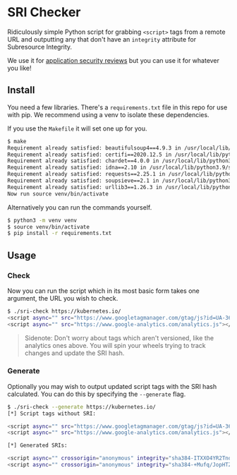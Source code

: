 # SRI Checker

Ridiculously simple Python script for grabbing `<script>` tags from a remote URL and outputting any that don't have an `integrity` attribute for Subresource Integrity.

We use it for <a href="https://www.4armed.com/assess/penetration-testing/">application security reviews</a> but you can use it for whatever you like!

## Install

You need a few libraries. There's a `requirements.txt` file in this repo for use with pip. We recommend using a venv to isolate these dependencies.

If you use the `Makefile` it will set one up for you.

```bash
$ make
Requirement already satisfied: beautifulsoup4==4.9.3 in /usr/local/lib/python3.9/site-packages (from -r requirements.txt (line 1)) (4.9.3)
Requirement already satisfied: certifi==2020.12.5 in /usr/local/lib/python3.9/site-packages (from -r requirements.txt (line 2)) (2020.12.5)
Requirement already satisfied: chardet==4.0.0 in /usr/local/lib/python3.9/site-packages (from -r requirements.txt (line 3)) (4.0.0)
Requirement already satisfied: idna==2.10 in /usr/local/lib/python3.9/site-packages (from -r requirements.txt (line 4)) (2.10)
Requirement already satisfied: requests==2.25.1 in /usr/local/lib/python3.9/site-packages (from -r requirements.txt (line 5)) (2.25.1)
Requirement already satisfied: soupsieve==2.1 in /usr/local/lib/python3.9/site-packages (from -r requirements.txt (line 6)) (2.1)
Requirement already satisfied: urllib3==1.26.3 in /usr/local/lib/python3.9/site-packages (from -r requirements.txt (line 7)) (1.26.3)
Now run source venv/bin/activate
```

Alternatively you can run the commands yourself.

```bash
$ python3 -m venv venv
$ source venv/bin/activate
$ pip install -r requirements.txt
```

## Usage

### Check

Now you can run the script which in its most basic form takes one argument, the URL you wish to check.

```bash
$ ./sri-check https://kubernetes.io/
<script async="" src="https://www.googletagmanager.com/gtag/js?id=UA-36037335-10"></script>
<script async="" src="https://www.google-analytics.com/analytics.js"></script>
```

> Sidenote: Don't worry about tags which aren't versioned, like the analytics ones above. You will spin your wheels trying to track changes and update the SRI hash.

### Generate

Optionally you may wish to output updated script tags with the SRI hash calculated. You can do this by specifying the `--generate` flag.

```bash
$ ./sri-check --generate https://kubernetes.io/
[*] Script tags without SRI:

<script async="" src="https://www.googletagmanager.com/gtag/js?id=UA-36037335-10"></script>
<script async="" src="https://www.google-analytics.com/analytics.js"></script>

[*] Generated SRIs:

<script async="" crossorigin="anonymous" integrity="sha384-ITXXO4YR2TnoUD5vtyrbRhklkt/Q9hFZILlBvnQfLCe4dFJzAofF5sflCksWtNRa" src="https://www.googletagmanager.com/gtag/js?id=UA-36037335-10"></script>
<script async="" crossorigin="anonymous" integrity="sha384-+Mufq/JopHTZLYFkTpT8TA9y0zY/A/VflmpyMsbjcGbcyUbfudhn5Et/w6EIFhoo" src="https://www.google-analytics.com/analytics.js"></script>
```
